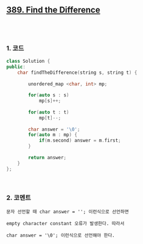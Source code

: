 [389. Find the Difference](https://leetcode.com/problems/find-the-difference/)
--------------------

<br>
<br>

### 1. 코드

```cpp
class Solution {
public:
    char findTheDifference(string s, string t) {
        
        unordered_map <char, int> mp;
        
        for(auto s : s)
            mp[s]++;
        
        for(auto t : t)
            mp[t]--;
        
        char answer = '\0';
        for(auto m : mp) {
            if(m.second) answer = m.first;
        }
        
        return answer;
    }
};
```

<br>

### 2. 코멘트

    문자 선언할 때 char answer = ''; 이런식으로 선언하면 
    
    empty character constant 오류가 발생한다. 따라서
    
    char answer = '\0'; 이런식으로 선언해야 한다.
